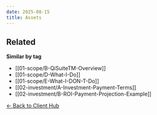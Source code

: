 ```yaml
---
date: 2025-08-15
title: Assets
---
```


<!-- RELATED:START -->

## Related
**Similar by tag**
- [[01-scope/B-QiSuiteTM-Overview]]
- [[01-scope/D-What-I-Do]]
- [[01-scope/E-What-I-DON-T-Do]]
- [[02-investment/A-Investment-Payment-Terms]]
- [[02-investment/B-ROI-Payment-Projection-Example]]

<!-- RELATED:END -->



[← Back to Client Hub](https://www.builtbyrays.com/Client-Vault/portal)